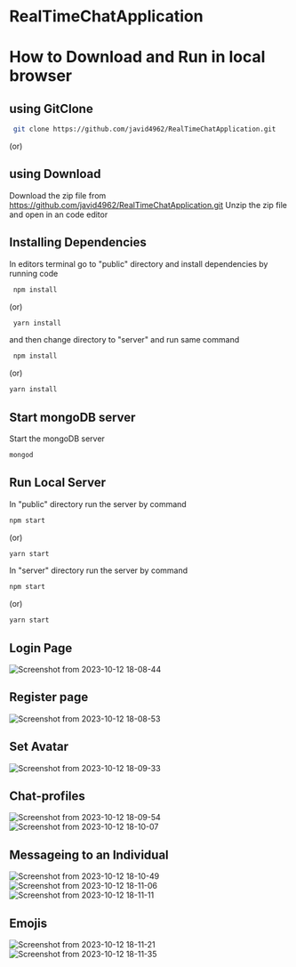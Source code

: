# RealTimeChatApplication

# How to Download and Run in local browser
## using GitClone 
```bash
 git clone https://github.com/javid4962/RealTimeChatApplication.git
```
(or)

## using Download
Download the zip file from https://github.com/javid4962/RealTimeChatApplication.git
Unzip the zip file and open in an code editor

## Installing Dependencies 
In editors terminal go to "public" directory and install dependencies by running code 
```bash
 npm install
```
(or)
```bash
 yarn install
```
and then change directory to "server" and run same command 
```bash
 npm install
```
(or)
```bash
yarn install
```
## Start mongoDB server
Start the mongoDB server
```bash
mongod
```
## Run Local Server
In "public" directory run the server by command
```bash
npm start
```
(or)
```bash
yarn start
```
In "server" directory run the server by command
```bash
npm start
```
(or)
```bash
yarn start
```
## Login Page
![Screenshot from 2023-10-12 18-08-44](https://github.com/javid-4962/Infotrix-Task_1/assets/111061547/edc1c5b6-55d0-428a-92b9-c5c9de589136)

## Register page
![Screenshot from 2023-10-12 18-08-53](https://github.com/javid-4962/Infotrix-Task_1/assets/111061547/deb57dd4-947d-4b05-a75f-1f49a09bdc86)

## Set Avatar 
![Screenshot from 2023-10-12 18-09-33](https://github.com/javid-4962/Infotrix-Task_1/assets/111061547/1165f49a-8aa8-4d8c-ae82-a8a37adfb49e)

## Chat-profiles
![Screenshot from 2023-10-12 18-09-54](https://github.com/javid-4962/Infotrix-Task_1/assets/111061547/229d2f84-8d6b-4aa4-a715-0bd8d2b7e50f)
![Screenshot from 2023-10-12 18-10-07](https://github.com/javid-4962/Infotrix-Task_1/assets/111061547/0f0404f5-1753-421b-ac97-e4e8af75f816)

## Messageing to an Individual
![Screenshot from 2023-10-12 18-10-49](https://github.com/javid-4962/Infotrix-Task_1/assets/111061547/b29ae37b-a318-4426-8f30-39596301de93)
![Screenshot from 2023-10-12 18-11-06](https://github.com/javid-4962/Infotrix-Task_1/assets/111061547/3b4cef94-2a10-4c6f-98fe-d07cfca21bcb)
![Screenshot from 2023-10-12 18-11-11](https://github.com/javid-4962/Infotrix-Task_1/assets/111061547/422bc738-8414-4d07-955f-c6d1f4843b96)

## Emojis
![Screenshot from 2023-10-12 18-11-21](https://github.com/javid-4962/Infotrix-Task_1/assets/111061547/de8ab935-fff8-472d-b5f4-fd4f7b52dacf)
![Screenshot from 2023-10-12 18-11-35](https://github.com/javid-4962/Infotrix-Task_1/assets/111061547/315fe180-4226-4229-ad6a-d55aaf4e88ef)
